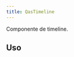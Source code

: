 ```yaml
---
title: QasTimeline
---
```


Componente de timeline.

<doc-api file="timeline/QasTimeline" name="QasTimeline" />

## Uso

<doc-example file="QasTimeline/Basic" title="Básico" />

<doc-example file="QasTimeline/DefaultSlot" title="Slot default" />
